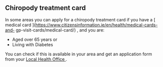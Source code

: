 ##  Chiropody treatment card

In some areas you can apply for a chiropody treatment card if you have a [
medical card ](https://www.citizensinformation.ie/en/health/medical-cards-and-
gp-visit-cards/medical-card/) , and you are:

  * Aged over 65 years or 
  * Living with Diabetes 

You can check if this is available in your area and get an application form
from your [ Local Health Office ](https://www.hse.ie/eng/services/list/1/lho/)
.
